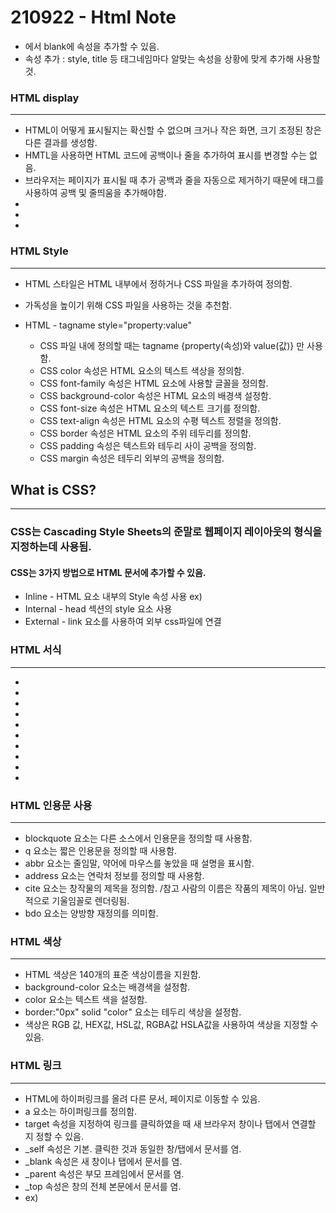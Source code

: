 # 210922 - Html Note

- <tagname blank> 에서 blank에 속성을 추가할 수 있음.
- 속성 추가 : style, title 등 태그네임마다 알맞는 속성을 상황에 맞게 추가해 사용할 것.

### HTML display
------------
+ HTML이 어떻게 표시될지는 확신할 수 없으며 크거나 작은 화면, 크기 조정된 창은 다른 결과를 생성함.
+ HMTL을 사용하면 HTML 코드에 공백이나 줄을 추가하여 표시를 변경할 수는 없음.
+ 브라우저는 페이지가 표시될 때 추가 공백과 줄을 자동으로 제거하기 때문에 태그를 사용하여 공백 및 줄띄움을 추가해야함.
+ <!--<hr> 태그는 HTML 페이지에서 수평선을 표시함. 콘텐츠를 분리할 때 사용됨. -->
+ <!--<br> 태그는 HTML 페이지에서 enter(줄바꿈)와 같은 역할을 함.-->
+ <!--<pre> 태그는 글꼴Courier로 표시되며 공백과 줄바꿈을 모두 유지함.-->

### HTML Style
------------
+ HTML 스타일은 HTML 내부에서 정하거나 CSS 파일을 추가하여 정의함.
+ 가독성을 높이기 위해 CSS 파일을 사용하는 것을 추천함.

+ HTML - tagname style="property:value"
	+ CSS 파일 내에 정의할 때는 tagname {property(속성)와 value(값)} 만 사용함.
	+ CSS color 속성은 HTML 요소의 텍스트 색상을 정의함.
	+ CSS font-family 속성은 HTML 요소에 사용할 글꼴을 정의함.
	+ CSS background-color 속성은 HTML 요소의 배경색 설정함.
	+ CSS font-size 속성은 HTML 요소의 텍스트 크기를 정의함.
	+ CSS text-align 속성은 HTML 요소의 수평 텍스트 정렬을 정의함.
	+ CSS border 속성은 HTML 요소의 주위 테두리를 정의함.
	+ CSS padding 속성은 텍스트와 테두리 사이 공백을 정의함.
	+ CSS margin 속성은 테두리 외부의 공백을 정의함.

## What is CSS?
------------
### CSS는 Cascading Style Sheets의 준말로 웹페이지 레이아웃의 형식을 지정하는데 사용됨.

#### CSS는 3가지 방법으로 HTML 문서에 추가할 수 있음.
+ Inline - HTML 요소 내부의 Style 속성 사용 ex) <!--<h1 style="color:blue">안녕하세요</h1>-->
+ Internal - head 섹션의 style 요소 사용
+ External - link 요소를 사용하여 외부 css파일에 연결

### HTML 서식
------------
+ <!-- <b> - 굵은 텍스트 -->
+ <!-- <strong> - 중요한 텍스트 -->
+ <!-- <i> - 기울임꼴 텍스트 -->
+ <!-- <em> - 강조된 기울임꼴 텍스트 -->
+ <!-- <mark> - 표시된 텍스트 -->
+ <!-- <small> - 더 작은 텍스트 -->
+ <!-- <del> - 삭제된 텍스트 -->
+ <!-- <ins> - 삽입된 텍스트 -->
+ <!-- <sub> - 아래 첨자 텍스트 -->
+ <!-- <sup> - 위 첨자 텍스트 -->

### HTML 인용문 사용
------------
+ blockquote 요소는 다른 소스에서 인용문을 정의할 때 사용함.
+ q 요소는 짧은 인용문을 정의할 때 사용함.
+ abbr 요소는 줄임말, 약어에 마우스를 놓았을 때 설명을 표시함.
+ address 요소는 연락처 정보를 정의할 때 사용함.
+ cite 요소는 창작물의 제목을 정의함. /참고 사람의 이름은 작품의 제목이 아님. 일반적으로 기울임꼴로 렌더링됨.
+ bdo 요소는 양방향 재정의를 의미함.

### HTML 색상
------------
+ HTML 색상은 140개의 표준 색상이름을 지원함.
+ background-color 요소는 배경색을 설정함.
+ color 요소는 텍스트 색을 설정함.
+ border:"0px" solid "color" 요소는 테두리 색상을 설정함.
+ 색상은 RGB 값, HEX값, HSL값, RGBA값 HSLA값을 사용하여 색상을 지정할 수 있음.

### HTML 링크
------------
+ HTML에 하이퍼링크를 올려 다른 문서, 페이지로 이동할 수 있음.
+ a 요소는 하이퍼링크를 정의함.
+ target 속성을 지정하여 링크를 클릭하였을 때 새 브라우저 창이나 탭에서 연결할 지 정할 수 있음.
+ _self 속성은 기본. 클릭한 것과 동일한 창/탭에서 문서를 염.
+ _blank 속성은 새 창이나 탭에서 문서를 염.
+ _parent 속성은 부모 프레임에서 문서를 염.
+ _top 속성은 창의 전체 본문에서 문서를 염.
+ ex) <!--<a href="www.google.com" target="_black">구글 홈</a>-->